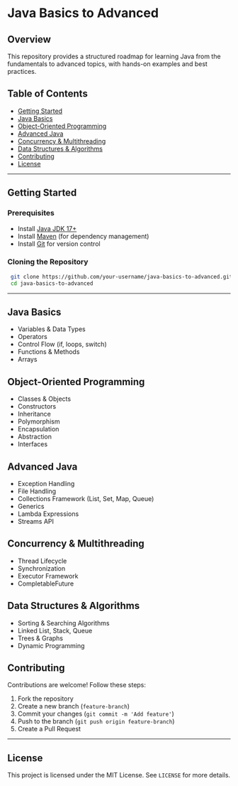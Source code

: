 # Java Basics to Advanced

## Overview
This repository provides a structured roadmap for learning Java from the fundamentals to advanced topics, with hands-on examples and best practices.

## Table of Contents
- [Getting Started](#getting-started)
- [Java Basics](#java-basics)
- [Object-Oriented Programming](#object-oriented-programming)
- [Advanced Java](#advanced-java)
- [Concurrency & Multithreading](#concurrency--multithreading)
- [Data Structures & Algorithms](#data-structures--algorithms)
- [Contributing](#contributing)
- [License](#license)

---

## Getting Started
### Prerequisites
- Install [Java JDK 17+](https://www.oracle.com/java/technologies/javase-downloads.html)
- Install [Maven](https://maven.apache.org/) (for dependency management)
- Install [Git](https://git-scm.com/) for version control

### Cloning the Repository
```sh
 git clone https://github.com/your-username/java-basics-to-advanced.git
 cd java-basics-to-advanced
```

---

## Java Basics
- Variables & Data Types
- Operators
- Control Flow (if, loops, switch)
- Functions & Methods
- Arrays

## Object-Oriented Programming
- Classes & Objects
- Constructors
- Inheritance
- Polymorphism
- Encapsulation
- Abstraction
- Interfaces

## Advanced Java
- Exception Handling
- File Handling
- Collections Framework (List, Set, Map, Queue)
- Generics
- Lambda Expressions
- Streams API

## Concurrency & Multithreading
- Thread Lifecycle
- Synchronization
- Executor Framework
- CompletableFuture

## Data Structures & Algorithms
- Sorting & Searching Algorithms
- Linked List, Stack, Queue
- Trees & Graphs
- Dynamic Programming


## Contributing
Contributions are welcome! Follow these steps:
1. Fork the repository
2. Create a new branch (`feature-branch`)
3. Commit your changes (`git commit -m 'Add feature'`)
4. Push to the branch (`git push origin feature-branch`)
5. Create a Pull Request

---

## License
This project is licensed under the MIT License. See `LICENSE` for more details.
